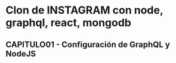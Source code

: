# Clon de INSTAGRAM con node, graphql, react, mongodb

## CAPITULO01 - Configuración de GraphQL y NodeJS

